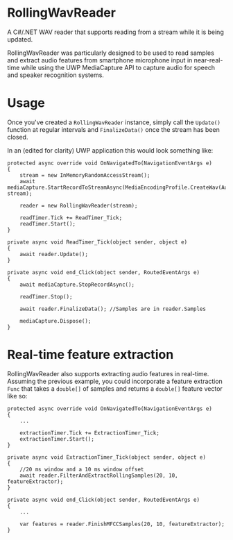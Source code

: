 # RollingWavReader
A C#/.NET WAV reader that supports reading from a stream while it is being updated.

RollingWavReader was particularly designed to be used to read samples and extract audio features from smartphone microphone input in near-real-time while using the UWP MediaCapture API to capture audio for speech and speaker recognition systems.

# Usage
Once you've created a ``RollingWavReader`` instance, simply call the ``Update()`` function at regular intervals and ``FinalizeData()`` once the stream has been closed.

In an (edited for clarity) UWP application this would look something like:

```
protected async override void OnNavigatedTo(NavigationEventArgs e)
{
    stream = new InMemoryRandomAccessStream();
    await mediaCapture.StartRecordToStreamAsync(MediaEncodingProfile.CreateWav(AudioEncodingQuality.Auto), stream);

    reader = new RollingWavReader(stream);

    readTimer.Tick += ReadTimer_Tick;
    readTimer.Start();
}

private async void ReadTimer_Tick(object sender, object e)
{
    await reader.Update();
}

private async void end_Click(object sender, RoutedEventArgs e)
{
    await mediaCapture.StopRecordAsync();

    readTimer.Stop();

    await reader.FinalizeData(); //Samples are in reader.Samples

    mediaCapture.Dispose();
}
```

# Real-time feature extraction
RollingWavReader also supports extracting audio features in real-time. Assuming the previous example, you could incorporate a feature extraction ``Func`` that takes a ``double[]`` of samples and returns a ``double[]`` feature vector like so:

```
protected async override void OnNavigatedTo(NavigationEventArgs e)
{
    ...

    extractionTimer.Tick += ExtractionTimer_Tick;
    extractionTimer.Start();
}

private async void ExtractionTimer_Tick(object sender, object e)
{
    //20 ms window and a 10 ms window offset
    await reader.FilterAndExtractRollingSamples(20, 10, featureExtractor);
}

private async void end_Click(object sender, RoutedEventArgs e)
{
    ...

    var features = reader.FinishMFCCSamples(20, 10, featureExtractor);
}
```